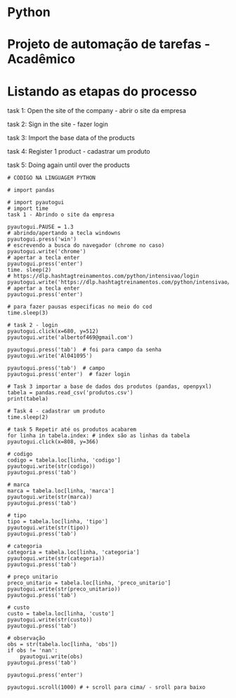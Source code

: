 # Python
# Projeto de automação de tarefas - Acadêmico 
#   Listando as etapas do processo
task 1: Open the site of the company - abrir o site da empresa

task 2: Sign in the site - fazer login

task 3: Import the base data of the products

task 4: Register 1 product - cadastrar um produto

task 5: Doing again until over the products

    # CÓDIGO NA LINGUAGEM PYTHON
    
    # import pandas
    
    # import pyautogui
    # import time
    task 1 - Abrindo o site da empresa
    
    pyautogui.PAUSE = 1.3
    # abrindo/apertando a tecla windowns
    pyautogui.press('win')
    # escrevendo a busca do navegador (chrome no caso)
    pyautogui.write('chrome')
    # apertar a tecla enter
    pyautogui.press('enter') 
    time. sleep(2)
    # https://dlp.hashtagtreinamentos.com/python/intensivao/login
    pyautogui.write('https://dlp.hashtagtreinamentos.com/python/intensivao/login')
    # apertar a tecla enter
    pyautogui.press('enter')
    
    # para fazer pausas especificas no meio do cod
    time.sleep(3)
    
    # task 2 - login
    pyautogui.click(x=680, y=512)
    pyautogui.write('albertof469@gmail.com')
    
    pyautogui.press('tab')  # foi para campo da senha
    pyautogui.write('Al041095')
    
    pyautogui.press('tab')  # campo 
    pyautogui.press('enter')  # fazer login 
    
    # Task 3 importar a base de dados dos produtos (pandas, openpyxl)
    tabela = pandas.read_csv('produtos.csv')
    print(tabela)

    # Task 4 - cadastrar um produto
    time.sleep(2)

    # task 5 Repetir até os produtos acabarem 
    for linha in tabela.index: # index são as linhas da tabela
    pyautogui.click(x=808, y=366)

    # codigo
    codigo = tabela.loc[linha, 'codigo']
    pyautogui.write(str(codigo))
    pyautogui.press('tab')

    # marca
    marca = tabela.loc[linha, 'marca']
    pyautogui.write(str(marca))
    pyautogui.press('tab')

    # tipo
    tipo = tabela.loc[linha, 'tipo']
    pyautogui.write(str(tipo))
    pyautogui.press('tab')

    # categoria
    categoria = tabela.loc[linha, 'categoria']
    pyautogui.write(str(categoria))
    pyautogui.press('tab')

    # preço unitario
    preco_unitario = tabela.loc[linha, 'preco_unitario']
    pyautogui.write(str(preco_unitario))
    pyautogui.press('tab')

    # custo
    custo = tabela.loc[linha, 'custo']
    pyautogui.write(str(custo))
    pyautogui.press('tab')

    # observação
    obs = str(tabela.loc[linha, 'obs'])
    if obs != 'nan':
        pyautogui.write(obs)
    pyautogui.press('tab')

    pyautogui.press('enter')

    pyautogui.scroll(1000) # + scroll para cima/ - sroll para baixo 
